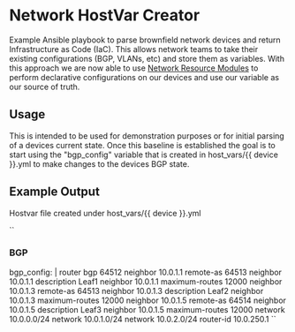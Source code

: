 # Network HostVar Creator

Example Ansible playbook to parse brownfield network devices and return Infrastructure as Code (IaC). This allows network teams to take their existing configurations (BGP, VLANs, etc) and store them as variables. With this approach we are now able to use [Network Resource Modules](https://docs.ansible.com/ansible/latest/network/user_guide/network_resource_modules.html) to perform declarative configurations on our devices and use our variable as our source of truth.

## Usage

This is intended to be used for demonstration purposes or for initial parsing of a devices current state. Once this baseline is established the goal is to start using the "bgp_config" variable that is created in host_vars/{{  device }}.yml to make changes to the devices BGP state.

## Example Output

Hostvar file created under host_vars/{{ device }}.yml

``

### BGP

bgp_config: |
router bgp 64512
neighbor 10.0.1.1 remote-as 64513
neighbor 10.0.1.1 description Leaf1
neighbor 10.0.1.1 maximum-routes 12000
neighbor 10.0.1.3 remote-as 64513
neighbor 10.0.1.3 description Leaf2
neighbor 10.0.1.3 maximum-routes 12000
neighbor 10.0.1.5 remote-as 64514
neighbor 10.0.1.5 description Leaf3
neighbor 10.0.1.5 maximum-routes 12000
network 10.0.0.0/24
network 10.0.1.0/24
network 10.0.2.0/24
router-id 10.0.250.1
``

